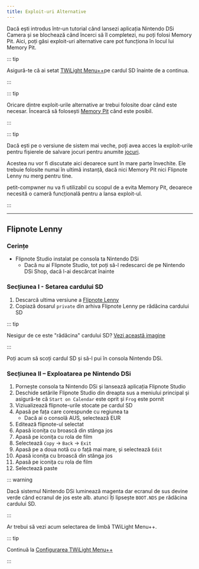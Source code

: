 ```yaml
---
title: Exploit-uri Alternative
---
```


Dacă ești introdus într-un tutorial când lansezi aplicația Nintendo DSi Camera și se blochează când încerci să îl completezi, nu poți folosi Memory Pit. Aici, poți găsi exploit-uri alternative care pot funcționa în locul lui Memory Pit.

::: tip

Asigură-te că ai setat [TWiLight Menu++](launching-the-exploit.html#twilight-menu)pe cardul SD înainte de a continua.

:::

::: tip

Oricare dintre exploit-urile alternative ar trebui folosite doar când este necesar. Încearcă să folosești [Memory Pit](launching-the-exploit) când este posibil.

:::

::: tip

Dacă ești pe o versiune de sistem mai veche, poți avea acces la exploit-urile pentru fișierele de salvare jocuri pentru anumite [jocuri](https://dsibrew.org/wiki/DSi_exploits#DSiWare(True_DSi-Mode)_Exploits).

Acestea nu vor fi discutate aici deoarece sunt în mare parte învechite. Ele trebuie folosite numai în ultimă instanță, dacă nici Memory Pit nici Flipnote Lenny nu merg pentru tine.

petit-compwner nu va fi utilizabil cu scopul de a evita Memory Pit, deoarece necesită o cameră funcțională pentru a lansa exploit-ul.

:::

***

## Flipnote Lenny
### Cerințe
- Flipnote Studio instalat pe consola ta Nintendo DSi
   - Dacă nu ai Flipnote Studio, tot poți să-l redescarci de pe Nintendo DSi Shop, dacă l-ai descărcat înainte

### Secțiunea I - Setarea cardului SD
1. Descarcă ultima versiune a [Flipnote Lenny](https://davejmurphy.com/%CD%A1-%CD%9C%CA%96-%CD%A1/)
1. Copiază dosarul `private` din arhiva Flipnote Lenny pe rădăcina cardului SD

::: tip

Nesigur de ce este "rădăcina" cardului SD? [Vezi această imagine](https://media.discordapp.net/attachments/489307733074640926/756947922804932739/wherestheroot.png)

:::

Poți acum să scoți cardul SD și să-l pui în consola Nintendo DSi.

### Secțiunea II – Exploatarea pe Nintendo DSi

1. Pornește consola ta Nintendo DSi și lansează aplicația Flipnote Studio
1. Deschide setările Flipnote Studio din dreapta sus a meniului principal și asigură-te că `Start on Calendar` este oprit și `Frog` este pornit
1. Viziualizează flipnote-urile stocate pe cardul SD
1. Apasă pe fața care corespunde cu regiunea ta
   - Dacă ai o consolă AUS, selectează EUR
1. Editează flipnote-ul selectat
1. Apasă iconița cu broască din stânga jos
1. Apasă pe iconița cu rola de film
1. Selectează `Copy` -> `Back` -> `Exit`
1. Apasă pe a doua notă cu o față mai mare, și selectează `Edit`
1. Apasă iconița cu broască din stânga jos
1. Apasă pe iconița cu rola de film
1. Selectează paste

::: warning

Dacă sistemul Nintendo DSi luminează magenta dar ecranul de sus devine verde când ecranul de jos este alb. atunci îți lipsește `BOOT.NDS` pe rădăcina cardului SD.

:::

Ar trebui să vezi acum selectarea de limbă TWiLight Menu++.

::: tip

Continuă la [Configurarea TWiLight Menu++](launching-the-exploit.html#section-iii-configuring-twilight-menu)

:::
